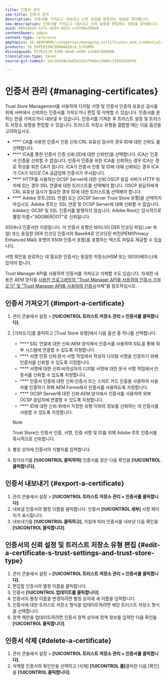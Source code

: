 ```yaml
---
title: 인증서 관리
seo-title: 인증서 관리
description: 인증서를 가져오고 내보내고 신뢰 설정을 편집하는 방법을 알아봅니다.
seo-description: 인증서를 가져오고 내보내고 신뢰 설정을 편집하는 방법을 알아봅니다.
uuid: 46b1dbe5-517c-4294-bb52-cc6700a768e8
contentOwner: admin
content-type: reference
geptopics: SG_AEMFORMS/categories/managing_certificates_and_credentials
products: SG_EXPERIENCEMANAGER/6.5/FORMS
discoiquuid: 9fd531c0-5206-4be0-a450-13e0dc806068
translation-type: tm+mt
source-git-commit: a3c303d4e3a85e1b2e794bec2006c335056309fb

---
```



# 인증서 관리 {#managing-certificates}

Trust Store Management를 사용하여 디지털 서명 및 인증서 인증의 유효성 검사를 위해 서버에서 신뢰하는 인증서를 가져오거나 편집 및 삭제할 수 있습니다. 인증서를 원하는 만큼 가져오거나 내보낼 수 있습니다. 인증서를 가져온 후 트러스트 설정 및 트러스트 저장소 유형을 편집할 수 있습니다. 트러스트 저장소 유형을 결합할 때는 다음 옵션을 고려하십시오.

* **** CA를 사용한 인증서 인증 신뢰:CRL 유효성 검사의 경우 ID에 대한 신뢰도 를 선택합니다.
* **** ICA를 통한 인증서 인증 신뢰:[ID에 대한 신뢰만]을 선택합니다. ICA는 인증서 인증을 신뢰할 수 없습니다. 인증서 인증을 위한 ICA를 신뢰하는 경우 ICA는 경로 작성을 위한 CA가 됩니다. ICA가 인증서 인증 및 ID에 대해 신뢰되는 경우 ICA가 CA가 되므로 CA 공급업체 인증서가 무시됩니다.
* **** HTTP를 사용하는 OCSP Server에 대한 신뢰:OSCP 응답 서버가 HTTP 위치에 있는 경우 SSL 연결에 대한 트러스트를 선택해야 합니다. OSCP 응답자에게 CRL 유효성 검사가 필요한 경우 ID에 대한 트러스트를 선택해야 합니다.
* **** Adobe 루트:[SSL 연결] 또는 [OCSP Server Trust Store 유형]을 선택하지 마십시오. Adobe 루트는 SSL 연결 및 OCSP Server에 대해 신뢰할 수 없습니다. Adobe는 OCSP 및 SSL 인증서를 발행하지 않습니다. Adobe Root는 암시적으로 별칭 이름=&quot;ADOBEROOT&quot;로 신뢰됩니다.

X509v3 인증서만 지원됩니다. 이 인증서 유형은 바이너리 DER 인코딩 파일(.cer 파일) 또는 동일한 DER 인코딩 인증서의 Base64로 인코딩된 버전(PEM(Privacy Enhanced Mail) 포맷의 X509 인증서 포함)을 포함하는 텍스트 파일로 제공할 수 있습니다.

서명 확인을 완료하는 데 필요한 인증서는 동일한 저장소(HSM 또는 데이터베이스)에 있어야 합니다.

Trust Manager API를 사용하여 인증서를 가져오고 삭제할 수도 있습니다. 자세한 내용은 AEM 양식을 [사용한 프로그래밍의 &quot;Trust Manager API를 사용하여 인증서 가져오기&quot; 및 &quot;Trust Manager API를 사용하여 인증서](https://www.adobe.com/go/learn_aemforms_programming_63)삭제&quot;를 참조하십시오.

## 인증서 가져오기 {#import-a-certificate}

1. 관리 콘솔에서 설정 > **[!UICONTROL 트러스트 저장소 관리 > 인증서를 클릭합니다]**.
1. [가져오기]를 클릭하고 [Trust Store 유형]에서 다음 옵션 중 하나를 선택합니다.

   * **** SSL 연결에 대한 신뢰:AEM 양식에서 인증서를 사용하여 SSL을 통해 외부 시스템에 연결할 수 있도록 지정합니다.
   * **** 서명 인증 신뢰:문서 서명 작업에서 작성자 디지털 서명을 인증하기 위해 인증서를 신뢰할 수 있도록 지정합니다.
   * **** 서명에 대한 신뢰:비작성자의 디지털 서명에 대한 문서 서명 작업에서 인증서를 신뢰할 수 있도록 지정합니다.
   * **** 인증서 인증에 대한 신뢰:인증서 또는 스마트 카드 인증을 사용하여 사용자를 인증하기 위해 AEM Forms에서 인증서를 사용하도록 지정합니다.
   * **** OCSP Server에 대한 신뢰:AEM 양식에서 인증서를 사용하여 외부 OCSP 응답자에 연결할 수 있도록 지정합니다.
   * **** ID에 대한 신뢰:위에서 지정한 유형 이외의 정보를 신뢰하는 데 인증서를 사용할 수 있도록 지정합니다.
   >[!NOTE]
   >
   >Trust Store는 인증서 인증, 서명, 인증 서명 및 ID를 위해 Adobe 루트 인증서를 묵시적으로 신뢰합니다.

1. 별칭 상자에 인증서의 식별자를 입력합니다.
1. 찾아보기를 **[!UICONTROL 클릭하여]** 인증서를 찾은 다음 확인을 **[!UICONTROL 클릭합니다]**.

## 인증서 내보내기 {#export-a-certificate}

1. 관리 콘솔에서 설정 > **[!UICONTROL 트러스트 저장소 관리 > 인증서를 클릭합니다]**.
1. 내보낼 인증서의 별칭 이름을 클릭합니다. 인증서 **[!UICONTROL 세부]** 사항 페이지가 표시됩니다.
1. 내보내기를 **[!UICONTROL 클릭하고]**, 지침에 따라 인증서를 내보낸 다음 확인을 **[!UICONTROL 클릭합니다]**.

## 인증서의 신뢰 설정 및 트러스트 저장소 유형 편집 {#edit-a-certificate-s-trust-settings-and-trust-store-type}

1. 관리 콘솔에서 설정 > **[!UICONTROL 트러스트 저장소 관리 > 인증서를 클릭합니다]**.
1. 편집할 인증서의 별칭 이름을 클릭합니다.
1. 인증서 **[!UICONTROL 업데이트를 클릭합니다]**.
1. 인증서의 별칭 이름을 변경하려면 별칭 상자에 새 이름을 입력합니다.
1. 인증서에 대한 트러스트 저장소 형식을 업데이트하려면 해당 트러스트 저장소 형식을 선택합니다.
1. 정책 제한을 업데이트하려면 인증서 정책 상자에 정책 정보를 입력한 다음 확인을 **[!UICONTROL 클릭합니다]**.

## 인증서 삭제 {#delete-a-certificate}

1. 관리 콘솔에서 설정 > **[!UICONTROL 트러스트 저장소 관리 > 인증서를 클릭합니다]**.
1. 삭제할 인증서의 확인란을 선택하고 [삭제] **[!UICONTROL 를]**&#x200B;클릭한 다음 [확인]을 **[!UICONTROL 클릭합니다]**.

